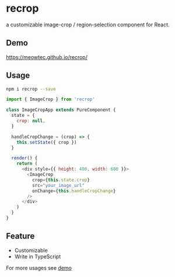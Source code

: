 # recrop
a customizable image-crop / region-selection component for React.

## Demo
https://meowtec.github.io/recrop/

## Usage
```sh
npm i recrop --save
```

```javascript
import { ImageCrop } from 'recrop'

class ImageCropApp extends PureComponent {
  state = {
    crop: null,
  }

  handleCropChange = (crop) => {
    this.setState({ crop })
  }

  render() {
    return (
      <div style={{ height: 400, width: 600 }}>
        <ImageCrop
          crop={this.state.crop}
          src="your_image_url"
          onChange={this.handleCropChange}
        />
      </div>
    )
  }
}
```

## Feature
- Customizable
- Write in TypeScript

For more usages see [demo](https://meowtec.github.io/recrop/)
